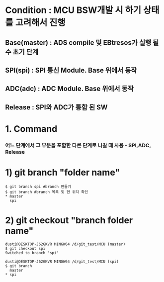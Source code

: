 # Condition : MCU BSW개발 시 하기 상태를 고려해서 진행
## Base(master) : ADS compile 및 EBtresos가 실행 될 수 초기 단계
## SPI(spi) : SPI 통신 Module. Base 위에서 동작
## ADC(adc) : ADC Module. Base 위에서 동작
## Release : SPI와 ADC가 통합 된 SW

# 1. Command
### 어느 단계에서 그 부분을 포함한 다른 단계로 나갈 때 사용 - SPI,ADC, Release
# 1) git branch "folder name"
```
$ git branch spi #branch 만들기
$ git branch #branch 목록 및 현 위치 확인
* master
  spi
```
# 2) git checkout "branch folder name"
```
dusti@DESKTOP-J62GKVR MINGW64 /d/git_test/MCU (master)
$ git checkout spi
Switched to branch 'spi'

dusti@DESKTOP-J62GKVR MINGW64 /d/git_test/MCU (spi)
$ git branch
  master
* spi
```


